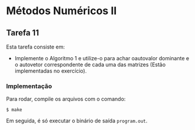 # Métodos Numéricos II

## Tarefa 11

Esta tarefa consiste em:

- Implemente o Algoritmo 1 e utilize-o para achar oautovalor dominante e o autovetor correspondente de cada uma das matrizes (Estão implementadas no exercício).

### Implementação

Para rodar, compile os arquivos com o comando:

```
$ make
```

Em seguida, é só executar o binário de saída `program.out`.
